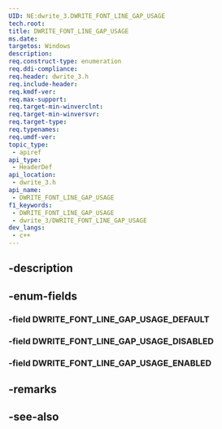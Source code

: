 ```yaml
---
UID: NE:dwrite_3.DWRITE_FONT_LINE_GAP_USAGE
tech.root: 
title: DWRITE_FONT_LINE_GAP_USAGE
ms.date: 
targetos: Windows
description: 
req.construct-type: enumeration
req.ddi-compliance: 
req.header: dwrite_3.h
req.include-header: 
req.kmdf-ver: 
req.max-support: 
req.target-min-winverclnt: 
req.target-min-winversvr: 
req.target-type: 
req.typenames: 
req.umdf-ver: 
topic_type:
 - apiref
api_type:
 - HeaderDef
api_location:
 - dwrite_3.h
api_name:
 - DWRITE_FONT_LINE_GAP_USAGE
f1_keywords:
 - DWRITE_FONT_LINE_GAP_USAGE
 - dwrite_3/DWRITE_FONT_LINE_GAP_USAGE
dev_langs:
 - c++
---
```


## -description

## -enum-fields

### -field DWRITE_FONT_LINE_GAP_USAGE_DEFAULT

### -field DWRITE_FONT_LINE_GAP_USAGE_DISABLED

### -field DWRITE_FONT_LINE_GAP_USAGE_ENABLED

## -remarks

## -see-also

